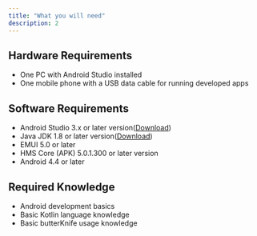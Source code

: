 ```yaml
---
title: "What you will need"
description: 2
---
```

<h2>
	<strong>Hardware Requirements</strong>
</h2>
<ul>
	<li>One PC with Android Studio installed</li>
	<li>One mobile phone with a USB data cable for running developed apps</li>
</ul>
<h2>
	<strong>Software Requirements</strong>
</h2>
<ul>
	<li>Android Studio 3.x or later version(<a href="https://developer.android.com/studio" target="_blank">Download</a>)</li>
    <li>Java JDK 1.8 or later version(<a href="https://www.oracle.com/java/technologies/javase-downloads.html" target="_blank">Download</a>)</li>
	<li>EMUI 5.0 or later</li>
	<li>HMS Core (APK) 5.0.1.300 or later version</li>
	<li>Android 4.4 or later</li>
</ul>
<h2>
	<strong>Required Knowledge</strong>
</h2>
<ul>
	<li>Android development basics</li>
    <li>Basic Kotlin language knowledge</li>
	<li>Basic butterKnife usage knowledge</li>
</ul>
